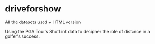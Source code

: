 # driveforshow
All the datasets used + HTML version

Using the PGA Tour's ShotLink data to decipher the role of distance in a golfer's success.
